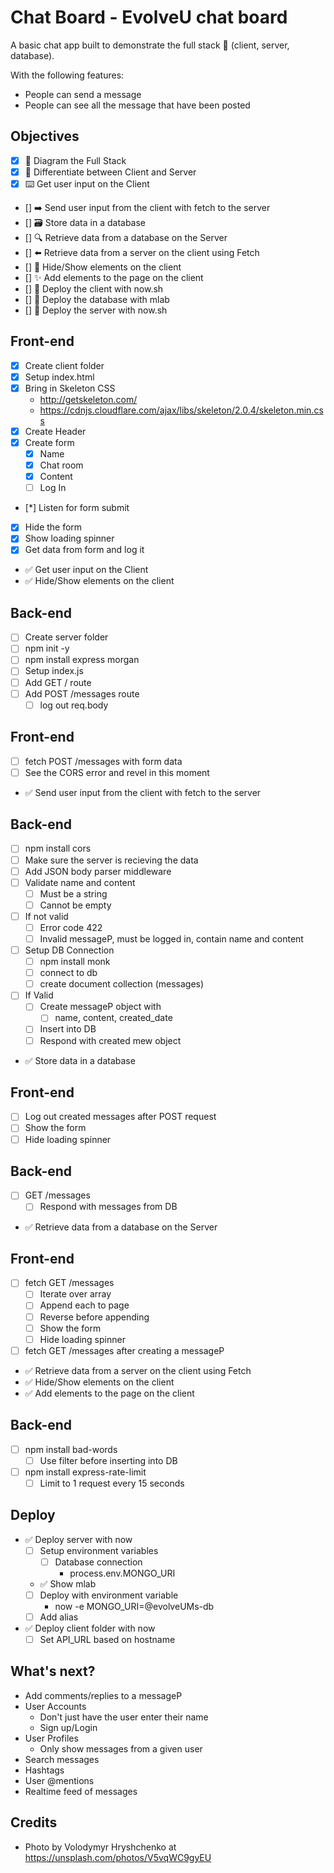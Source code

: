 # Chat Board - EvolveU chat board

A basic chat app built to demonstrate the full stack 🥞 (client, server, database).

With the following features:

* People can send a message
* People can see all the message that have been posted

<!-- ![example-site](example-site.gif) -->

## Objectives

* [x] 📝 Diagram the Full Stack
* [x] 🔎 Differentiate between Client and Server
* [x] ⌨️ Get user input on the Client
* [] ➡️ Send user input from the client with fetch to the server
* [] 🗃 Store data in a database
* [] 🔍 Retrieve data from a database on the Server
* [] ⬅️ Retrieve data from a server on the client using Fetch
* [] 🙈 Hide/Show elements on the client
* [] ✨ Add elements to the page on the client
* [] 🚀 Deploy the client with now.sh
* [] 🚀 Deploy the database with mlab
* [] 🚀 Deploy the server with now.sh

## Front-end

* [x] Create client folder
* [x] Setup index.html
* [x] Bring in Skeleton CSS
  * http://getskeleton.com/
  * https://cdnjs.cloudflare.com/ajax/libs/skeleton/2.0.4/skeleton.min.css
* [x] Create Header
* [x] Create form
  * [x] Name
  * [x] Chat room
  * [x] Content
  * [ ] Log In
* [*] Listen for form submit
* [x] Hide the form
* [x] Show loading spinner
* [x] Get data from form and log it
* ✅ Get user input on the Client
* ✅ Hide/Show elements on the client

## Back-end

* [ ] Create server folder
* [ ] npm init -y
* [ ] npm install express morgan
* [ ] Setup index.js
* [ ] Add GET / route
* [ ] Add POST /messages route
  * [ ] log out req.body

## Front-end

* [ ] fetch POST /messages with form data
* [ ] See the CORS error and revel in this moment
* ✅ Send user input from the client with fetch to the server

## Back-end

* [ ] npm install cors
* [ ] Make sure the server is recieving the data
* [ ] Add JSON body parser middleware
* [ ] Validate name and content
  * [ ] Must be a string
  * [ ] Cannot be empty
* [ ] If not valid
  * [ ] Error code 422
  * [ ] Invalid messageP, must be logged in, contain name and content
* [ ] Setup DB Connection
  * [ ] npm install monk
  * [ ] connect to db
  * [ ] create document collection (messages)
* [ ] If Valid
  * [ ] Create messageP object with
    * [ ] name, content, created_date
  * [ ] Insert into DB
  * [ ] Respond with created mew object
* ✅ Store data in a database

## Front-end

* [ ] Log out created messages after POST request
* [ ] Show the form
* [ ] Hide loading spinner

## Back-end

* [ ] GET /messages
  * [ ] Respond with messages from DB
* ✅ Retrieve data from a database on the Server

## Front-end

* [ ] fetch GET /messages
  * [ ] Iterate over array
  * [ ] Append each to page
  * [ ] Reverse before appending
  * [ ] Show the form
  * [ ] Hide loading spinner
* [ ] fetch GET /messages after creating a messageP
* ✅ Retrieve data from a server on the client using Fetch
* ✅ Hide/Show elements on the client
* ✅ Add elements to the page on the client

## Back-end

* [ ] npm install bad-words
  * [ ] Use filter before inserting into DB
* [ ] npm install express-rate-limit
  * [ ] Limit to 1 request every 15 seconds

## Deploy

* ✅ Deploy server with now
  * [ ] Setup environment variables
    * [ ] Database connection
      * process.env.MONGO_URI
  * ✅ Show mlab
  * [ ] Deploy with environment variable
    * now -e MONGO_URI=@evolveUMs-db
  * [ ] Add alias
* ✅ Deploy client folder with now
  * [ ] Set API_URL based on hostname

## What's next?

* Add comments/replies to a messageP
* User Accounts
  * Don't just have the user enter their name
  * Sign up/Login
* User Profiles
  - Only show messages from a given user
* Search messages
* Hashtags
* User @mentions
* Realtime feed of messages

## Credits
* Photo by Volodymyr Hryshchenko  at https://unsplash.com/photos/V5vqWC9gyEU
